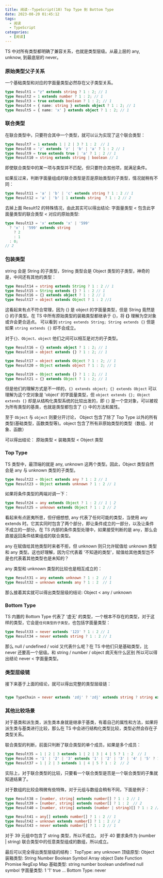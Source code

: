 ```yaml
---
title: 阅读--TypeScript(10) Top Type 到 Bottom Type
date: 2023-08-20 01:45:12
tags:
  - 阅读
  - TypeScript
categories:
  - [阅读]
---
```


TS 中对所有类型都明确了兼容关系，也就是类型层级。从最上层的 any, unknow, 到最底层的 never。

### 原始类型父子关系
一个基础类型和对应的字面量类型必然存在父子类型关系。
```ts
type Result1 = "z" extends string ? 1 : 2; // 1
type Result2 = 1 extends number ? 1 : 2; // 1
type Result3 = true extends boolean ? 1 : 2; // 1
type Result4 = { name: string } extends object ? 1 : 2; // 1
type Result5 = { name: 'x' } extends object ? 1 : 2; // 1
```

### 联合类型
在联合类型中，只要符合其中一个类型，就可以认为实现了这个联合类型：

```ts
type Result7 = 1 extends 1 | 2 | 3 ? 1 : 2  // 1
type Result8 = 'z' extends 'z' | 'b' | 'a' ? 1 : 2 // 1
type Result9 = true extends true | 'a' ? 1 : 2 // 1
type Result10 = string extends string | boolean // 1
```
即使联合类型中的某一项与类型并不匹配，但只要符合其他项，就满足条件。

如果反过来，判断字面量组成的联合类型是否是原始类型的子类型，情况就稍有不同：
```ts
type Result11 = 'a' | 'b' | 'c' extends string ? 1 : 2 // 1
type Result12 = 'a' | 'b' | 1 extends string  ? 1 : 2 // 2

```
去掉上面 Result12 的特殊情况，由此其实可以得出结论: 字面量类型 < 包含此字面量类型的联合类型 < 对应的原始类型:
```ts
type Result13 = 'x' extends 'x' | '599'
  ? 'x' | '599' extends string
    ? 2
    : 1
  : 0;
// 2
```

### 包装类型
string 会是 String 的子类型，String 类型会是 Object 类型的子类型，神奇的是，中间还有其他的类型：
```ts
type Result14 = string extends String ? 1 : 2 // 1
type Result15 = String extends {} ? 1 : 2 // 1
type Result16 = {} extends object ? 1 : 2 // 1
type Result17 = object extends Object ? 1 : 2 //1
```

这看起来有点不符合常理，因为 {} 是 object 的字面量类型，但是 String 竟然是 {} 的子类型。在 TS 中所有原始类型的装箱类型都继承于 {}，将 **{}** 理解为空对象或许会更合适点。
可以看到 `string extends String; String extends {}` 但是如果 `string extends {}` 却不会成立。

对于`{}、Object、object` 他们之间可以相互是对方的子类型。

```ts
type Result16 = {} extends object ? 1 : 2; // 1
type Result18 = object extends {} ? 1 : 2; // 1

type Result17 = object extends Object ? 1 : 2; // 1
type Result20 = Object extends object ? 1 : 2; // 1

type Result19 = Object extends {} ? 1 : 2; // 1
type Result21 = {} extends Object ? 1 : 2; // 1
```
但是他们的理解方式是不一样的，`{} extends object; {} extends Object` 可以理解为这个空对象是 'object' 的字面量类型，但 `object extends {}; Object extends {}` 却是从结构化类型系统的比较出发的，即 `{}` 是一个空对象，可以被视为所有类型的基类，也就是类型都包含了 `{}` 中的方法和属性。

至于 `Object` 与 `object` 则要分开讨论， Object 包含了除了 Top Type 以外的所有类型(基础类型，函数类型等)。object 包含了所有非原始类型的类型（数组、对象、函数）

可以得出结论： 原始类型 < 装箱类型 < Object 类型

### Top Type
TS 类型中，最顶端的就是 any, unknown 这两个类型。因此，Object 类型自然会是 any 与 unknown 类型的子类型。
```ts
type Result22 = Object extends any ? 1 : 2 // 1
type Result23 = Object extends unknown ? 1 : 2 // 1
```

如果将条件类型的两端对调一下：
```ts
type Result24 = any extends Object ? 1 : 2 // 1 | 2
type Result25 = unknown extends Object ? 1 : 2 // 2 
```

看起来有点匪夷所思，但仔细想想, any 代表了任何可能的类型，当使用 any extends 时。它其实同时包含了两个部分，即让条件成立的一部分，以及让条件不成立的一部分。在 TS 内部的条件类型处理中，如果接受判断的是 any，那么会直接返回条件结果组成的联合类型。

any 在赋值给其他类型时来者不拒，但 unknown 则只允许赋值给 unknown 类型和 any 类型。这也好理解，因为它代表着 '不知道的类型'，赋值给其他类型岂不是也代表着其他类型也是未知的？

any 类型和 unknown 类型的比较也是相互成立的：
```ts
type Result31 = any extends unknown ? 1 : 2  // 1
type Result32 = unknown extends any ? 1 : 2  // 1
```

那么接着其实就可以得出类型层级的结论:  Object < any / unknown


### Bottom Type
TS 内置的 Bottom Type 代表了 ‘虚无’ 的类型，一个根本不存在的类型，对于这样的类型，它会是`任何类型的子类型`，也包括字面量类型：
```ts
type Result33 = never extends '123' ? 1 : 2 // 1
type Result34 = never extends string ? 1 : 2 // 1
```
那么 null / undefined / void 又代表什么呢？在 TS 中他们只是基础类型，比 never 还要高一个层级。和 string / number / object 病灭有什么区别
所以可以得出结论 never < 字面量类型。


### 类型层级链
接下来基于上面的结论，就可以得出完整的类型层级链：
```ts

type TypeChain = never extends 'zdj' ? 'zdj' extends string ? string extends String ? String extends {} ? {} extends object ? object extends Object ? Object extends any ? any extends unknown ? unknown extends unknown ? 1 : 2 : 3: 4 : 5: 6 : 7 : 8 : 9 : 10 // 1
```


### 其他比较场景
对于基类和派生类，派生类本身就是继承于基类，有着自己的属性和方法，如果将派生类与基类进行比较，那么在 TS 中会进行结构化类型比较，类型必然会存在子类型关系。

联合类型的判断，前面只判断了联合类型的单个成员，如果是多个成员：
```ts
type Result35 = 1 | 2 | 3 extends 1 | 2 | 3 | 4 | 5 ? 1 : 2  // 1
type Result36 = '1' | '2' | '3' extends '1' | '2' | '3' | '4' | '5' ? 1 : 2  // 1
type Result37 = 1 | 2 | 3 extends 1 | 4 | 5 ? 1 : 2  // 2
```
实际上，对于联合类型的比较，只要看一个联合类型是否是一个联合类型的子集就知道结果了。

对于数组的比较会稍微有些特殊，对于元组与数组会稍有不同，下面是例子：
```ts
type Result38 = [number, string] extends number[] ? 1 : 2 // 1
type Result39 = [number, string] extends number[] ? 1 : 2  // 2
type Result40 = [number, string] extends (number | string)[] ? 1 : 2 // 1

type Result41 = any[] extends number[] ? 1 : 2 // 1
type Result42 = unknown extends number[] ? 1 : 2 // 2
type Result43 = never extends number[] ? 1 : 2 // 1
```

对于 39 元组中包含了 string 类型，所以不成立。
对于 40 要求条件为 (number | string) 联合类型中的任意类型组成的数组，所以成立。


最后可以完全得出类型层级的结构：
TopType: any unknown
顶级原型: Object
装箱类型: String Number Boolean Symbol Array object Date Function Promise RegExp Map
基础类型: string number boolean undefined null symbol
字面量类型: 1  '1' true ...
Bottom Type: never